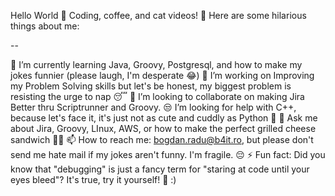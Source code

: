 Hello World 👋
Coding, coffee, and cat videos! 🚀
Here are some hilarious things about me:

--

🌱 I’m currently learning Java, Groovy, Postgresql, and how to make my jokes funnier (please laugh, I'm desperate 😂)
🔭 I’m working on Improving my Problem Solving skills but let's be honest, my biggest problem is resisting the urge to nap 😴
🤝 I’m looking to collaborate on making Jira Better thru Scriptrunner and Groovy.
😒 I’m looking for help with C++, because let's face it, it's just not as cute and cuddly as Python 🐍
💬 Ask me about Jira, Groovy, LInux, AWS, or how to make the perfect grilled cheese sandwich 🍞🧀
📫 How to reach me: bogdan.radu@b4it.ro, but please don't send me hate mail if my jokes aren't funny. I'm fragile. 😔
⚡ Fun fact: Did you know that "debugging" is just a fancy term for "staring at code until your eyes bleed"? It's true, try it yourself! 🤪
:)
